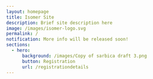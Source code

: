 ```yaml
---
layout: homepage
title: Isomer Site
description: Brief site description here
image: /images/isomer-logo.svg
permalink: /
notification: More info will be released soon!
sections:
  - hero:
      background: /images/Copy of sarbica draft 3.png
      button: Registration
      url: /registrationdetails
---
```

